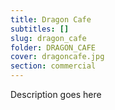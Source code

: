 ```yaml
---
title: Dragon Cafe
subtitles: []
slug: dragon_cafe
folder: DRAGON_CAFE
cover: dragoncafe.jpg
section: commercial
---
```


Description goes here
